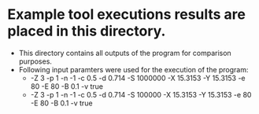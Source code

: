 # Example tool executions results are placed in this directory.

* This directory contains all outputs of the program for comparison purposes.
* Following input paramters were used for the execution of the program:
   * -Z 3 -p 1 -n -1 -c 0.5 -d 0.714 -S 1000000 -X 15.3153 -Y 15.3153 -e 80 -E 80 -B 0.1 -v true
   * -Z 3 -p 1 -n -1 -c 0.5 -d 0.714 -S 100000 -X 15.3153 -Y 15.3153 -e 80 -E 80 -B 0.1 -v true
